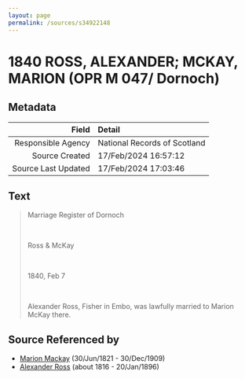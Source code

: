 ```yaml
---
layout: page
permalink: /sources/s34922148
---
```


# 1840 ROSS, ALEXANDER; MCKAY, MARION (OPR M 047/ Dornoch)

## Metadata

Field | Detail
---:|:---
Responsible Agency | National Records of Scotland
Source Created | 17/Feb/2024 16:57:12
Source Last Updated | 17/Feb/2024 17:03:46

## Text

> Marriage Register of Dornoch
>
> <br/>
>
> Ross & McKay
>
> <br/>
>
> 1840, Feb 7
>
> <br/>
>
> Alexander Ross, Fisher in Embo, was lawfully married to Marion McKay there.
>

## Source Referenced by

* [Marion Mackay](../people/@78930004@-marion-mackay-b1821-6-30-d1909-12-30.md) (30/Jun/1821 - 30/Dec/1909)
* [Alexander Ross](../people/@81387900@-alexander-ross-b1816-d1896-1-20.md) (about 1816 - 20/Jan/1896)

